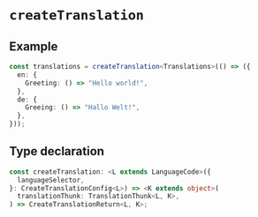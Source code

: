 # `createTranslation`

## Example

```ts
const translations = createTranslation<Translations>(() => ({
  en: {
    Greeting: () => "Hello world!",
  },
  de: {
    Greeing: () => "Hallo Welt!",
  },
}));
```

## Type declaration

```ts
const createTranslation: <L extends LanguageCode>({
  languageSelector,
}: CreateTranslationConfig<L>) => <K extends object>(
  translationThunk: TranslationThunk<L, K>,
) => CreateTranslationReturn<L, K>;
```
